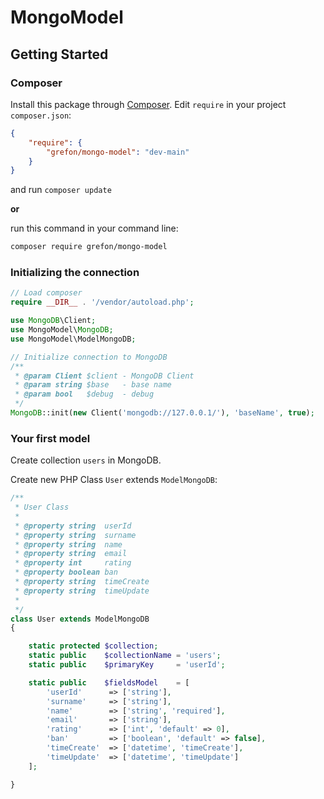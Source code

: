 # MongoModel

## Getting Started



### Composer

Install this package through [Composer](https://getcomposer.org/).
Edit `require` in your project `composer.json`:
```json
{
    "require": {
        "grefon/mongo-model": "dev-main"
    }
}
```
and run `composer update`

**or**

run this command in your command line:

```bash
composer require grefon/mongo-model
```

### Initializing the connection
```php
// Load composer
require __DIR__ . '/vendor/autoload.php';

use MongoDB\Client;
use MongoModel\MongoDB;
use MongoModel\ModelMongoDB;

// Initialize connection to MongoDB
/**
 * @param Client $client - MongoDB Client
 * @param string $base   - base name
 * @param bool   $debug  - debug
 */
MongoDB::init(new Client('mongodb://127.0.0.1/'), 'baseName', true);
```

### Your first model

Create collection `users` in MongoDB.

Create new PHP Class `User` extends `ModelMongoDB`:

```php
/**
 * User Class
 *
 * @property string  userId
 * @property string  surname
 * @property string  name
 * @property string  email
 * @property int     rating
 * @property boolean ban
 * @property string  timeCreate
 * @property string  timeUpdate
 *
 */
class User extends ModelMongoDB
{

    static protected $collection;
    static public    $collectionName = 'users';
    static public    $primaryKey     = 'userId';

    static public    $fieldsModel    = [
        'userId'      => ['string'],
        'surname'     => ['string'],
        'name'        => ['string', 'required'],
        'email'       => ['string'],
        'rating'      => ['int', 'default' => 0],
        'ban'         => ['boolean', 'default' => false],
        'timeCreate'  => ['datetime', 'timeCreate'],
        'timeUpdate'  => ['datetime', 'timeUpdate']
    ];

}
```



